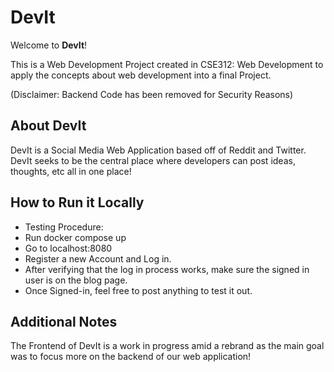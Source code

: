 # DevIt
Welcome to **DevIt**!

This is a Web Development Project created in CSE312: Web Development to apply the concepts about web development into a final Project.

(Disclaimer: Backend Code has been removed for Security Reasons)

## About DevIt
DevIt is a Social Media Web Application based off of Reddit and Twitter. DevIt seeks to be the central place where developers can post ideas, thoughts, etc all in one place!

## How to Run it Locally
- Testing Procedure:
 - Run docker compose up
 - Go to localhost:8080
 - Register a new Account and Log in.
 - After verifying that the log in process works, make sure the signed in user is on the blog page.
 - Once Signed-in, feel free to post anything to test it out.

## Additional Notes
The Frontend of DevIt is a work in progress amid a rebrand as the main goal was to focus more on the backend of our web application!


